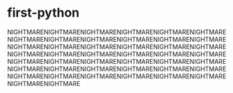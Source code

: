 # first-python
NIGHTMARENIGHTMARENIGHTMARENIGHTMARENIGHTMARENIGHTMARENIGHTMARENIGHTMARENIGHTMARENIGHTMARENIGHTMARENIGHTMARENIGHTMARENIGHTMARENIGHTMARENIGHTMARENIGHTMARENIGHTMARENIGHTMARENIGHTMARENIGHTMARENIGHTMARENIGHTMARENIGHTMARENIGHTMARENIGHTMARENIGHTMARENIGHTMARENIGHTMARENIGHTMARENIGHTMARENIGHTMARENIGHTMARENIGHTMARENIGHTMARENIGHTMARENIGHTMARENIGHTMARENIGHTMARENIGHTMARENIGHTMARENIGHTMARENIGHTMARENIGHTMARE
